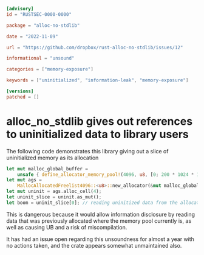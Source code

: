 ```toml
[advisory]
id = "RUSTSEC-0000-0000"

package = "alloc-no-stdlib"

date = "2022-11-09"

url = "https://github.com/dropbox/rust-alloc-no-stdlib/issues/12"

informational = "unsound"

categories = ["memory-exposure"]

keywords = ["uninitialized", "information-leak", "memory-exposure"]

[versions]
patched = []
```

# alloc_no_stdlib gives out references to uninitialized data to library users

The following code demonstrates this library giving out a slice of uninitialized memory as its allocation 

```rust
let mut malloc_global_buffer =
	unsafe { define_allocator_memory_pool!(4096, u8, [0; 200 * 1024 * 1024], malloc) };
let mut ags =
	MallocAllocatedFreelist4096::<u8>::new_allocator(&mut malloc_global_buffer.data, bzero);
let mut uninit = ags.alloc_cell(4);
let uninit_slice = uninit.as_mut();
let boom = uninit_slice[0]; // reading uninitized data from the allocation
```

This is dangerous because it would allow information disclosure by reading data that was previously allocated where the memory pool currently is, as well as causing UB and a risk of miscompilation.

It has had an issue open regarding this unsoundness for almost a year with no actions taken, and the crate appears somewhat unmaintained also.